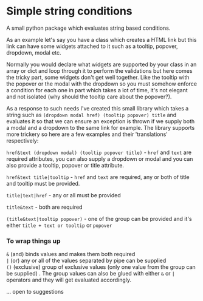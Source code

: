 Simple string conditions
================

A small python package which evaluates string based conditions.

As an example let's say you have a class which creates a HTML link
but this link can have some widgets attached to it such as a tooltip,
popover, dropdown, modal etc.

Normally you would declare what widgets are supported by your class in
an array or dict and loop through it to perform the validations
but here comes the tricky part, some widgets don't get
well together. Like the tooltip with the popover or the modal with the
dropdown so you must somehow enforce a condition for each one in part
which takes a lot of time, it's not elegant and not isolated (why should
the tooltip care about the popover?).

As a response to such needs I've created this small library which takes a
string such as `(dropdown modal href) (tooltip popover) title` and evaluates
it so that we can ensure an exception is thrown if we supply both a modal
and a dropdown to the same link for example. The library supports more
trickery so here are a few examples and their 'translations' respectively:

`href&text (dropdown modal) (tooltip popover title)` - `href` and `text` are
required attributes, you can also supply a dropdown or modal and you can also
provide a tooltip, popover or title attribute.

`href&text title|tooltip` - `href` and `text` are required, any or both of
title and tooltip must be provided.

`title|text|href` - any or all must be provided

`title&text` - both are required

`(title&text|tooltip popover)` - one of the group can be provided and it's
either `title + text or tooltip` or `popover`

### To wrap things up ######

`&`  (and) binds values and makes them both required  
`|`  (or) any or all of the values separated by pipe can be supplied  
`()` (exclusive) group of exclusive values (only one value from the group can be supplied) .
The group values can also be glued with either `&` or `|` operators and they
will get evaluated accordingly.

... open to suggestions